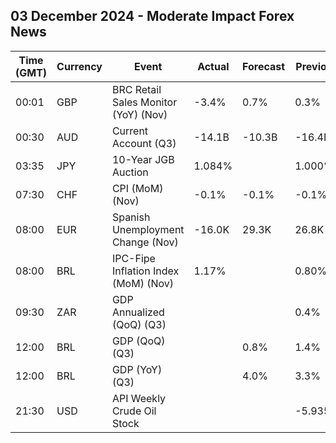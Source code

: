 ## 03 December 2024 - Moderate Impact Forex News

| Time (GMT) | Currency | Event | Actual | Forecast | Previous |
|------|----------|-------|--------|----------|----------|
| 00:01 | GBP | BRC Retail Sales Monitor (YoY) (Nov) | -3.4% | 0.7% | 0.3% |
| 00:30 | AUD | Current Account (Q3) | -14.1B | -10.3B | -16.4B |
| 03:35 | JPY | 10-Year JGB Auction | 1.084% |  | 1.000% |
| 07:30 | CHF | CPI (MoM) (Nov) | -0.1% | -0.1% | -0.1% |
| 08:00 | EUR | Spanish Unemployment Change (Nov) | -16.0K | 29.3K | 26.8K |
| 08:00 | BRL | IPC-Fipe Inflation Index (MoM) (Nov) | 1.17% |  | 0.80% |
| 09:30 | ZAR | GDP Annualized (QoQ) (Q3) |  |  | 0.4% |
| 12:00 | BRL | GDP (QoQ) (Q3) |  | 0.8% | 1.4% |
| 12:00 | BRL | GDP (YoY) (Q3) |  | 4.0% | 3.3% |
| 21:30 | USD | API Weekly Crude Oil Stock |  |  | -5.935M |
